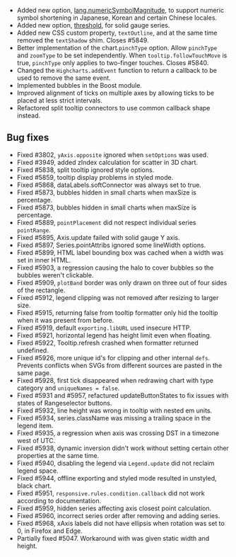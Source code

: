 - Added new option, [lang.numericSymbolMagnitude](http://api.highcharts.com/highcharts/lang.numericSymbolMagnitude), to support numeric symbol shortening in Japanese, Korean and certain Chinese locales.
- Added new option, [threshold](http://api.highcharts.com/highcharts/plotOptions.solidgauge.threshold), for solid gauge series.
- Added new CSS custom property, ``textOutline``, and at the same time removed the ``textShadow`` shim. Closes #5849.
- Better implementation of the chart.``pinchType`` option. Allow ``pinchType`` and ``zoomType`` to be set independently. When ``tooltip.followTouchMove`` is true, ``pinchType`` only applies to two-finger touches. Closes #5840.
- Changed the ``Highcharts.addEvent`` function to return a callback to be used to remove the same event.
- Implemented bubbles in the Boost module.
- Improved alignment of ticks on multiple axes by allowing ticks to be placed at less strict intervals.
- Refactored split tooltip connectors to use common callback shape instead.
## Bug fixes 
- Fixed #3802, ``yAxis.opposite`` ignored when ``setOptions`` was used.
- Fixed #3949, added zIndex calculation for scatter in 3D chart.
- Fixed #5838, split tooltip ignored style options.
- Fixed #5859, tooltip display problems in styled mode.
- Fixed #5868, dataLabels.softConnector was always set to true.
- Fixed #5873, bubbles hidden in small charts when maxSize is percentage.
- Fixed #5873, bubbles hidden in small charts when maxSize is percentage.
- Fixed #5889, ``pointPlacement`` did not respect individual series ``pointRange``.
- Fixed #5895, Axis.update failed with solid gauge Y axis.
- Fixed #5897, Series.pointAttribs ignored some lineWidth options.
- Fixed #5899, HTML label bounding box was cached when a width was set in inner HTML.
- Fixed #5903, a regression causing the halo to cover bubbles so the bubbles weren't clickable.
- Fixed #5909, ``plotBand`` border was only drawn on three out of four sides of the rectangle.
- Fixed #5912, legend clipping was not removed after resizing to larger size.
- Fixed #5915, returning false from tooltip formatter only hid the tooltip when it was present from before.
- Fixed #5919, default ``exporting.libURL`` used insecure HTTP.
- Fixed #5921, horizontal legend has height limit even when floating.
- Fixed #5922, Tooltip.refresh crashed when formatter returned undefined.
- Fixed #5926, more unique id's for clipping and other internal ``defs``. Prevents conflicts when SVGs from different sources are pasted in the same page.
- Fixed #5928, first tick disappeared when redrawing chart with type category and ``uniqueNames = false``.
- Fixed #5931 and #5957, refactured updateButtonStates to fix issues with states of Rangeselector buttons.
- Fixed #5932, line height was wrong in tooltip with nested em units.
- Fixed #5934, series.className was missing a trailing space in the legend item.
- Fixed #5935, a regression when axis was crossing DST in a timezone west of UTC.
- Fixed #5938, dynamic inversion didn't work without setting certain other properties at the same time.
- Fixed #5940, disabling the legend via ``Legend.update`` did not reclaim legend space.
- Fixed #5944, offline exporting and styled mode resulted in unstyled, black chart.
- Fixed #5951, ``responsive.rules.condition.callback`` did not work according to documentation.
- Fixed #5959, hidden series affecting axis closest point calculation.
- Fixed #5960, incorrect series order after removing and adding series.
- Fixed #5968, xAxis labels did not have ellipsis when rotation was set to 0, in Firefox and Edge.
- Partially fixed #5047. Workaround with was given static width and height.